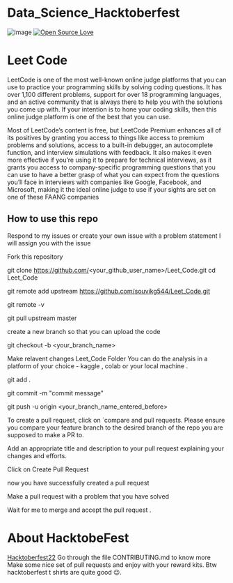 

# Data_Science_Hacktoberfest

![image](https://user-images.githubusercontent.com/99472914/192144059-5cd0b329-f238-474b-b475-7385eaa35d05.png)
[![Open Source Love](https://firstcontributions.github.io/open-source-badges/badges/open-source-v1/open-source.svg)](https://github.com/sj5027052/Hacktoberfest2022)

# Leet Code


LeetCode is one of the most well-known online judge platforms that you can use to practice your programming skills by solving coding questions. It has over 1,100 different problems, support for over 18 programming languages, and an active community that is always there to help you with the solutions you come up with. If your intention is to hone your coding skills, then this online judge platform is one of the best that you can use.

Most of LeetCode’s content is free, but LeetCode Premium enhances all of its positives by granting you access to things like access to premium problems and solutions, access to a built-in debugger, an autocomplete function, and interview simulations with feedback. It also makes it even more effective if you’re using it to prepare for technical interviews, as it grants you access to company-specific programming questions that you can use to have a better grasp of what you can expect from the questions you’ll face in interviews with companies like Google, Facebook, and Microsoft, making it the ideal online judge to use if your sights are set on one of these FAANG companies

## How to use this repo
Respond to my issues or create your own issue with a problem statement I will assign you with the issue

Fork this repository


git clone https://github.com/<your_github_user_name>/Leet_Code.git
cd Leet_Code


git remote add upstream https://github.com/souvikg544/Leet_Code.git


git remote -v


git pull upstream master

create a new branch so that you can upload the code


git checkout -b <your_branch_name>

Make relavent changes Leet_Code Folder You can do the analysis in a platform of your choice - kaggle , colab or your local machine .


git add .

git commit -m "commit message"

git push -u origin <your_branch_name_entered_before>

To create a pull request, click on `compare and pull requests. Please ensure you compare your feature branch to the desired branch of the repo you are supposed to make a PR to.

Add an appropriate title and description to your pull request explaining your changes and efforts.

Click on Create Pull Request

now you have successfully created a pull request

Make a pull request with a problem that you have solved

Wait for me to merge and accept the pull request .


# About HacktobeFest
[Hacktoberfest22](https://hacktoberfest.com/) Go through the file CONTRIBUTING.md to know more Make some nice set of pull requests and enjoy with your reward kits. Btw hacktoberfest t shirts are quite good 😉.
